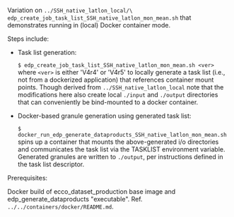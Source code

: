 
Variation on `../SSH_native_latlon_local/\`
`edp_create_job_task_list_SSH_native_latlon_mon_mean.sh` that
demonstrates running in (local) Docker container mode.

Steps include:

- Task list generation:

  `$ edp_create_job_task_list_SSH_native_latlon_mon_mean.sh <ver>`
  where `<ver>` is either 'V4r4' or 'V4r5' to locally generate a task
  list (i.e., not from a dockerized application) that references
  container mount points. Though derived from
  `../SSH_native_latlon_local` note that the modifications here also
  create local `./input` and `./output` directories that can
  conveniently be bind-mounted to a docker container.

- Docker-based granule generation using generated task list:

  `$ docker_run_edp_generate_dataproducts_SSH_native_latlon_mon_mean.sh`
  spins up a container that mounts the above-generated i/o directories
  and communicates the task list via the TASKLIST environment
  variable. Generated granules are written to `./output`, per
  instructions defined in the task list descriptor.

Prerequisites:

Docker build of ecco\_dataset\_production base image and
edp\_generate\_dataproducts "executable". Ref.
`../../containers/docker/README.md`.
